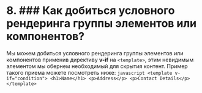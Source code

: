# 8.  ### Как добиться условного рендеринга группы элементов или компонентов?

Мы можем добиться условного рендеринга группы элементов или компонентов применив директиву **v-if** на `<template>`, этим невидимым элементом мы обернем необходимый для скрытия контент. Пример такого приема можете посмотреть ниже:
    ```javascript
    <template v-if="condition">
      <h1>Name</h1>
      <p>Address</p>
      <p>Contact Details</p>
    </template>
    ```